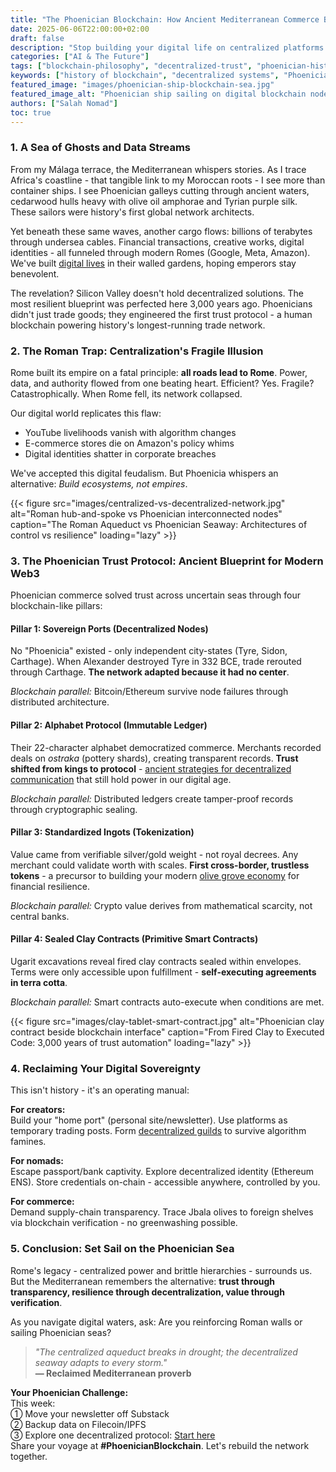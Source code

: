 ```yaml
---
title: "The Phoenician Blockchain: How Ancient Mediterranean Commerce Blueprints Modern Decentralized Trust"
date: 2025-06-06T22:00:00+02:00
draft: false
description: "Stop building your digital life on centralized platforms. Discover how ancient Phoenician traders invented blockchain principles 3,000 years before Bitcoin."
categories: ["AI & The Future"]
tags: ["blockchain-philosophy", "decentralized-trust", "phoenician-history", "web3", "rooted-nomadism"]
keywords: ["history of blockchain", "decentralized systems", "Phoenician trade", "Web3 lessons", "digital trust"]
featured_image: "images/phoenician-ship-blockchain-sea.jpg"
featured_image_alt: "Phoenician ship sailing on digital blockchain nodes, fusing ancient trade and modern tech"
authors: ["Salah Nomad"]
toc: true
---
```


### 1. A Sea of Ghosts and Data Streams

From my Málaga terrace, the Mediterranean whispers stories. As I trace Africa's coastline - that tangible link to my Moroccan roots - I see more than container ships. I see Phoenician galleys cutting through ancient waters, cedarwood hulls heavy with olive oil amphorae and Tyrian purple silk. These sailors were history's first global network architects.

Yet beneath these same waves, another cargo flows: billions of terabytes through undersea cables. Financial transactions, creative works, digital identities - all funneled through modern Romes (Google, Meta, Amazon). We've built [digital lives](/work-productivity/evolving-nomad-toolkit/) in their walled gardens, hoping emperors stay benevolent.

The revelation? Silicon Valley doesn't hold decentralized solutions. The most resilient blueprint was perfected here 3,000 years ago. Phoenicians didn't just trade goods; they engineered the first trust protocol - a human blockchain powering history's longest-running trade network.

### 2. The Roman Trap: Centralization's Fragile Illusion

Rome built its empire on a fatal principle: **all roads lead to Rome**. Power, data, and authority flowed from one beating heart. Efficient? Yes. Fragile? Catastrophically. When Rome fell, its network collapsed.

Our digital world replicates this flaw:
- YouTube livelihoods vanish with algorithm changes
- E-commerce stores die on Amazon's policy whims
- Digital identities shatter in corporate breaches

We've accepted this digital feudalism. But Phoenicia whispers an alternative: *Build ecosystems, not empires*.

{{< figure src="images/centralized-vs-decentralized-network.jpg" alt="Roman hub-and-spoke vs Phoenician interconnected nodes" caption="The Roman Aqueduct vs Phoenician Seaway: Architectures of control vs resilience" loading="lazy" >}}

### 3. The Phoenician Trust Protocol: Ancient Blueprint for Modern Web3

Phoenician commerce solved trust across uncertain seas through four blockchain-like pillars:

#### Pillar 1: Sovereign Ports (Decentralized Nodes)
No "Phoenicia" existed - only independent city-states (Tyre, Sidon, Carthage). When Alexander destroyed Tyre in 332 BCE, trade rerouted through Carthage. **The network adapted because it had no center**.

*Blockchain parallel:* Bitcoin/Ethereum survive node failures through distributed architecture.

#### Pillar 2: Alphabet Protocol (Immutable Ledger)
Their 22-character alphabet democratized commerce. Merchants recorded deals on *ostraka* (pottery shards), creating transparent records. **Trust shifted from kings to protocol** - [ancient strategies for decentralized communication](/work-productivity/phoenician-merchant-seo/) that still hold power in our digital age.

*Blockchain parallel:* Distributed ledgers create tamper-proof records through cryptographic sealing.

#### Pillar 3: Standardized Ingots (Tokenization)
Value came from verifiable silver/gold weight - not royal decrees. Any merchant could validate worth with scales. **First cross-border, trustless tokens** - a precursor to building your modern [olive grove economy](/money-freedom/olive-grove-economy/) for financial resilience.

*Blockchain parallel:* Crypto value derives from mathematical scarcity, not central banks.

#### Pillar 4: Sealed Clay Contracts (Primitive Smart Contracts)
Ugarit excavations reveal fired clay contracts sealed within envelopes. Terms were only accessible upon fulfillment - **self-executing agreements in terra cotta**.

*Blockchain parallel:* Smart contracts auto-execute when conditions are met.

{{< figure src="images/clay-tablet-smart-contract.jpg" alt="Phoenician clay contract beside blockchain interface" caption="From Fired Clay to Executed Code: 3,000 years of trust automation" loading="lazy" >}}

### 4. Reclaiming Your Digital Sovereignty

This isn't history - it's an operating manual:

**For creators:**  
Build your "home port" (personal site/newsletter). Use platforms as temporary trading posts. Form [decentralized guilds](/work-productivity/digital-agora-blueprint/) to survive algorithm famines.

**For nomads:**  
Escape passport/bank captivity. Explore decentralized identity (Ethereum ENS). Store credentials on-chain - accessible anywhere, controlled by you.

**For commerce:**  
Demand supply-chain transparency. Trace Jbala olives to foreign shelves via blockchain verification - no greenwashing possible.

### 5. Conclusion: Set Sail on the Phoenician Sea

Rome's legacy - centralized power and brittle hierarchies - surrounds us. But the Mediterranean remembers the alternative: **trust through transparency, resilience through decentralization, value through verification**.

As you navigate digital waters, ask: Are you reinforcing Roman walls or sailing Phoenician seas?

> *"The centralized aqueduct breaks in drought; the decentralized seaway adapts to every storm."*  
> **— Reclaimed Mediterranean proverb**

**Your Phoenician Challenge:**  
This week:  
① Move your newsletter off Substack  
② Backup data on Filecoin/IPFS  
③ Explore one decentralized protocol: [Start here](https://ipfs.tech/)  
Share your voyage at **#PhoenicianBlockchain**. Let's rebuild the network together.
